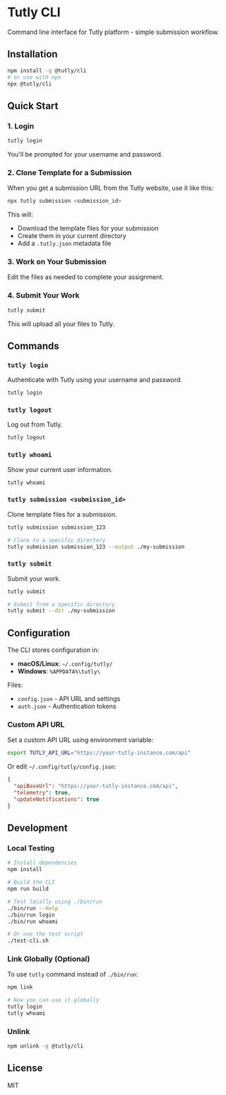 # Tutly CLI

Command line interface for Tutly platform - simple submission workflow.

## Installation

```bash
npm install -g @tutly/cli
# or use with npx
npx @tutly/cli
```

## Quick Start

### 1. Login

```bash
tutly login
```

You'll be prompted for your username and password.

### 2. Clone Template for a Submission

When you get a submission URL from the Tutly website, use it like this:

```bash
npx tutly submission <submission_id>
```

This will:
- Download the template files for your submission
- Create them in your current directory
- Add a `.tutly.json` metadata file

### 3. Work on Your Submission

Edit the files as needed to complete your assignment.

### 4. Submit Your Work

```bash
tutly submit
```

This will upload all your files to Tutly.

## Commands

### `tutly login`

Authenticate with Tutly using your username and password.

```bash
tutly login
```

### `tutly logout`

Log out from Tutly.

```bash
tutly logout
```

### `tutly whoami`

Show your current user information.

```bash
tutly whoami
```

### `tutly submission <submission_id>`

Clone template files for a submission.

```bash
tutly submission submission_123

# Clone to a specific directory
tutly submission submission_123 --output ./my-submission
```

### `tutly submit`

Submit your work.

```bash
tutly submit

# Submit from a specific directory
tutly submit --dir ./my-submission
```

## Configuration

The CLI stores configuration in:
- **macOS/Linux**: `~/.config/tutly/`
- **Windows**: `%APPDATA%\tutly\`

Files:
- `config.json` - API URL and settings
- `auth.json` - Authentication tokens

### Custom API URL

Set a custom API URL using environment variable:

```bash
export TUTLY_API_URL="https://your-tutly-instance.com/api"
```

Or edit `~/.config/tutly/config.json`:

```json
{
  "apiBaseUrl": "https://your-tutly-instance.com/api",
  "telemetry": true,
  "updateNotifications": true
}
```

## Development

### Local Testing

```bash
# Install dependencies
npm install

# Build the CLI
npm run build

# Test locally using ./bin/run
./bin/run --help
./bin/run login
./bin/run whoami

# Or use the test script
./test-cli.sh
```

### Link Globally (Optional)

To use `tutly` command instead of `./bin/run`:

```bash
npm link

# Now you can use it globally
tutly login
tutly whoami
```

### Unlink

```bash
npm unlink -g @tutly/cli
```

## License

MIT
